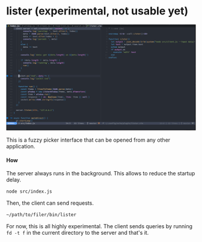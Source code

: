 
# lister (experimental, not usable yet)

![lister](./static/lister.gif)

This is a fuzzy picker interface that can be opened from any other 
application.

#### How

The server always runs in the background. This allows to reduce the
startup delay.

```bash
node src/index.js
```

Then, the client can send requests.

```bash
~/path/to/filer/bin/lister
```

For now, this is all highly experimental. The client sends queries
by running `fd -t f` in the current directory to the server and that's
it.
